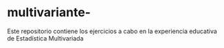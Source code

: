# multivariante-
Este repositorio contiene los ejercicios a cabo en la experiencia educativa de Estadística Multivariada 
